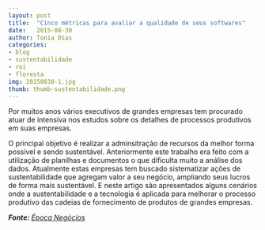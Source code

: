 ```yaml
---
layout: post
title:  "Cinco métricas para avaliar a qualidade de seus softwares"
date:   2015-08-30
author: Tonia Dias
categories: 
- blog
- sustentabilidade
- roi
- floresta
img: 20150830-1.jpg
thumb: thumb-sustentabilidade.png
---
```


Por muitos anos vários executivos de grandes empresas tem procurado atuar de intensiva nos estudos sobre os detalhes de processos produtivos em suas empresas. <!--more-->

O principal objetivo é realizar a adminsitração de recursos da melhor forma possível e sendo sustentável. Anteriormente este trabalho era feito com a utilização de planilhas e documentos o que dificulta muito a análise dos dados. Atualmente estas empresas tem buscado sistematizar ações de sustentabilidade que agregam valor a seu negócio, ampliando seus lucros de forma mais sustentável. E neste artigo são apresentados alguns cenários onde a sustentabilidade e a tecnologia é aplicada para melhorar o processo produtivo das cadeias de fornecimento de produtos de grandes empresas. 

<i><b>Fonte: </b><a href="http://epocanegocios.globo.com/Informacao/Acao/noticia/2015/08/praticas-sustentaveis-que-ja-dao-dinheiro-empresas-brasileiras.html">Época Negócios</a></i>